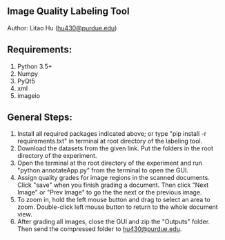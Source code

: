 ## Image Quality Labeling Tool
Author: Litao Hu (hu430@purdue.edu)

## Requirements:
1. Python 3.5+
2. Numpy
3. PyQt5
4. xml
5. imageio

## General Steps:
1. Install all required packages indicated above; or type "pip install -r requirements.txt" in terminal at root directory of the labeling tool.
2. Download the datasets from the given link. Put the folders in the root directory of the experiment.
3. Open the terminal at the root directory of the experiment and run "python annotateApp.py" from the terminal to open the GUI.
4. Assign quality grades for image regions in the scanned documents. Click "save" when you finish grading a document. Then click "Next Image" or "Prev Image" to go the the next or the previous image.
5. To zoom in, hold the left mouse button and drag to select an area to zoom. Double-click left mouse button to return to the whole document view.
6. After grading all images, close the GUI and zip the "Outputs" folder. Then send the compressed folder to hu430@purdue.edu.
